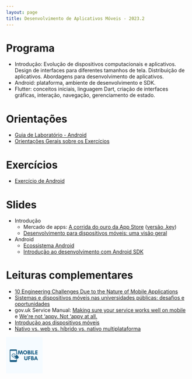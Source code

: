 ```yaml
---
layout: page
title: Desenvolvimento de Aplicativos Móveis - 2023.2
---
```

<!-- 
# Informações básicas

- Site: [v.ht/matc89](http://v.ht/matc89)
- Professor: Rodrigo Rocha <rodrigorgs@ufba.br>
- Aulas:
  - QUA, 18:30, sala 210 do PAF I
  - SEX, 18:30, lab 143 do IME

**Conteúdo**: Conceitos de desenvolvimento de apps para dispositivos móveis. Desenvolvimento de aplicativos nativos com Android SDK e linguagem Java. Noções da aplicação de tecnologias da web para dispositivos móveis.
 -->
<!-- 
# Avaliações

- (3,0) [Desenvolvimento de pequenos apps com Android SDK](exercicios-android) (individual)
- (5,0) [Workshop de tecnologia de desenvolvimento mobile](workshop) (em equipes de até 6 pessoas, a partir de 16/11)
  - (1,0) Guia de configuração
  - (1,5) Workshop: parte teórica
  - (2,0) Workshop: desenvolvimento
  - (0,5) Exercício proposto (bem especificado, nível de dificuldade adequado)
- (2,0) Resolução de exercícios de **dois** workshops (mesmas equipes do workshop)
-->
<!--    

    * Exercício 1: Hello World
    * Exercício 2: Navegação
    * Exercício 3: Lista

-->

# Programa

- Introdução: Evolução de dispositivos computacionais e aplicativos. Design de interfaces para diferentes tamanhos de tela. Distribuição de aplicativos. Abordagens para desenvolvimento de aplicativos.
- Android: plataforma, ambiente de desenvolvimento e SDK.
- Flutter: conceitos iniciais, linguagem Dart, criação de interfaces gráficas, interação, navegação, gerenciamento de estado.

<!-- 
# Exercícios

Primeiramente, veja [como fazer os exercícios](https://docs.google.com/presentation/d/11AntLlFpDEDVDFjMKZLlIz2XMshifSEnElz5dqlTSbs/edit?usp=sharing).

- [Exercícios de Dart](https://classroom.github.com/a/X12g1jra)
- [Exercícios de Flutter - parte 1](https://classroom.github.com/a/_eUZUjRc) - **Atenção**: no exercício do Snackbar, use uma duração de 500 milissegundos.
- [Exercícios de Flutter - parte 2](https://classroom.github.com/a/LOuoCp4b)

# Projeto

Veja [informações sobre o projeto](20231/projeto-flutter)
-->

# Orientações

- [Guia de Laboratório - Android](https://docs.google.com/document/d/13sOy6BJv51Xiud7gHsxtIdgrnDOrTgB7VNpOvEomo7I/edit)
- [Orientações Gerais sobre os Exercícios](https://docs.google.com/presentation/d/11AntLlFpDEDVDFjMKZLlIz2XMshifSEnElz5dqlTSbs/edit)

# Exercícios

- [Exercício de Android](https://classroom.github.com/a/tNb6bv0Q)

# Slides

<!-- [Guia de laboratório](https://docs.google.com/document/d/1Ebvb6pw5KAQ2SlgIb3kTvbIrhhlrLXkLYf6GAQVbiUg/edit?usp=sharing) -->

- Introdução
  - Mercado de apps: [A corrida do ouro da App Store](https://speakerdeck.com/rodrigorgs/a-corrida-do-ouro-da-app-store-at-mobile-day) ([versão .key](https://drive.google.com/file/d/0BxqQol81uO5UVUtxRjV6QWk5eWc/view?usp=sharing&resourcekey=0-_i5EkDKMr2iFmsd7538Y-g))
  - [Desenvolvimento para dispositivos móveis: uma visão geral](https://docs.google.com/presentation/d/1HIecqkfBAoaQ19FjchJX3KT6OwOgNy7TicvKwOw8C8M/edit)
- Android
  - [Ecossistema Android](https://docs.google.com/presentation/d/1q_24FLFzH0N4b8I8kdCwNdsVPdmNrzWlsupQ19ruvdQ/edit)
  - [Introdução ao desenvolvimento com Android SDK](https://speakerdeck.com/rodrigorgs/introducao-ao-android)

<!-- 
- Flutter
  - [Linguagem Dart](https://docs.google.com/presentation/d/1GjP68nGHteIkoR8quvcm_HrZ7Zyn6Hp8jkFgy6ElHC8/edit)
  - [Introdução ao Flutter](https://docs.google.com/presentation/d/1dcSDogvICDwkXkJwtJeXhHTk5i4o1rukE3285w6oS90/edit)
  - [Desenvolvimento de apps com Flutter](https://docs.google.com/presentation/d/1A8FBRqqPQF72GGiHpfNuAMC7p09VgNdl9x1A84YiXkU/edit#slide=id.p)
 -->
<!-- 
- Notas sobre os exercícios
  - [Guia de laboratório](https://docs.google.com/document/d/13sOy6BJv51Xiud7gHsxtIdgrnDOrTgB7VNpOvEomo7I/edit)
  - [Como fazer os exercícios](https://docs.google.com/presentation/d/1MUvztR37W7q0djQ8r4uMp9q1qQTc3vCCWueuR6WKVFA/edit)
  - Os exercícios serão corrigidos na AVD `3.2 QVGA (ADP2)`
   -->
  <!-- - [Orientações gerais sobre os exercícios](https://docs.google.com/document/d/1J1uNZaPkjvmxpWM4N-mXa6OiCQKkmleF0npnvBSyG9k/edit) -->

<!--   
- Android
    + [Instalação](https://docs.google.com/presentation/d/13iFDtHQ-HxVs8ofT0UEiqeOjuFcn_FhtfFGxm7zrPUg/edit)
    + [Introdução ao Android](https://speakerdeck.com/rodrigorgs/introducao-ao-android)
        + Guardando o estado de uma Activity antes de ela ser destruída para poder restaurar o estado quando ela for construída novamente (enquanto o aplicativo está sendo executado): [onSave/RestoreInstanceState](instance-state)
    + [ListView](https://speakerdeck.com/rodrigorgs/listview-android-sdk) ([arquivo original do Keynote](https://drive.google.com/file/d/0BxqQol81uO5UUG0tTnExR2xXblE/view?usp=sharing))
    + Persistência de dados
      + [SQLiteOpenHelper](https://speakerdeck.com/rodrigorgs/sqlite-android-sdk) ([arquivo original do Keynote](https://drive.google.com/open?id=0BxqQol81uO5UeXZ4VWxVN2JDLXc))
      + [Biblioteca Room](https://developer.android.com/training/data-storage/room) - ver [exemplo de código usando Room](https://github.com/rodrigorgs/exemplo-android-room)
    + [Serviços Web](https://speakerdeck.com/rodrigorgs/servico-rest-android-sdk) ([arquivo original do Keynote](https://drive.google.com/open?id=0BxqQol81uO5UNnhLeFJMMzZ4Yk0))
      - [Acessando serviços Web com a biblioteca Retrofit](retrofit)
      - [Acessando serviços Web com a API nativa do Android](https://speakerdeck.com/rodrigorgs/cliente-rest-android-sdk) ([arquivo original do Keynote](https://drive.google.com/open?id=0BxqQol81uO5USXBOWV9WU0RIWFU), [exemplo de código](rest.zip))
    + [Multithreading](https://speakerdeck.com/rodrigorgs/multithreading-android-sdk) ([arquivo original do Keynote](https://drive.google.com/open?id=0BxqQol81uO5UOG0tcFdYVVg4Z1U))
      - [Exemplo de código](async-task.zip)
- iOS
    + [Start Developing iOS Apps (Swift)](https://developer.apple.com/library/archive/referencelibrary/GettingStarted/DevelopiOSAppsSwift/)
    + [Minicurso de programação para iOS (Objective-C)](https://speakerdeck.com/rodrigorgs/minicurso-de-ios-at-mobile-day)
    + [Exemplo de app iOS simples com Storyboard](https://github.com/rodrigorgs/exemplo-ios-storyboard)
    + [Exemplo de app iOS simples com SwiftUI](https://github.com/rodrigorgs/exemplo-ios-swiftui)
- Web
    - [Introdução ao desenvolvimento web](https://drive.google.com/open?id=14mwlqq2vf4wFBGY3AAf908A6DvwgRyDPyQWT-OYReXc)
    - [Design web responsivo](https://drive.google.com/open?id=1pyYqQxGmk7XL9ZF_bKtir57jIkHVE3HCPG4LvKKT56E)
    - [Cordova](https://drive.google.com/open?id=1JSlr3Zfmtcydzktu-v8KQxeGjc19GKq2BA60PObz-WM)
    - [ES6 e TypeScript](https://drive.google.com/open?id=1tK-mleL0MPsohCff0E8tuxeyijwprZwsIqmIwoy46gA)
    - [Angular](https://drive.google.com/open?id=1bGoa9sWTEhMVuPognjLgzP7BmjurpIfevEpg3NjAHUg)
    - [Ionic](https://drive.google.com/open?id=1DcuMmkFe8Yx80n37B71uw31h3lq_Rdh4iwROZEw7zCk)
-->

# Leituras complementares

- [10 Engineering Challenges Due to the Nature of Mobile Applications](https://blog.pragmaticengineer.com/10-engineering-challenges-due-to-the-nature-of-mobile-applications/)
- [Sistemas e dispositivos móveis nas universidades públicas: desafios e oportunidades](https://docs.google.com/document/d/1xkv2en13stqj3EnCGcdv29qvAT2dRk5YT1vJ85UrrVg/edit#)
- gov.uk Service Manual: [Making sure your service works well on mobile](https://www.gov.uk/service-manual/technology/working-with-mobile-technology) e [We're not ‘appy. Not ‘appy at all.](https://gds.blog.gov.uk/2013/03/12/were-not-appy-not-appy-at-all/)
- [Introdução aos dispositivos móveis](https://docs.google.com/presentation/d/11YIeaJ22oQgixFvy4QqGU0_SwSRbVOywI0yR2XoASwk/edit)
- [Nativo vs. web vs. híbrido vs. nativo multiplataforma](https://docs.google.com/presentation/d/1BOJgJeV-48F_wKH9Kar2hqva500EA1mUxL1vQtra8V8/edit?usp=sharing)

<!-- 
# Bibliografia e referências

- GRIFFITHS, Dawn; GRIFFITHS, David. Use a cabeça!: desenvolvendo para Android. Alta Books; 2ª edição, 2019.
- GARDNER, Lyza Danger; GRIGSBY, Jason. Use a cabeça! Mobile Web. Alta Books; 1ª edição, 2013.

Referências em inglês:

- [Android Developers](https://developer.android.com/?hl=pt-br) (oficial)
- [Vogella - Android Development](http://www.vogella.com/android.html)
 -->

<img src="mobile.png" width="100" height="100">